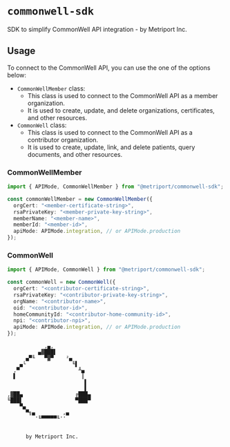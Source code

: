 # `commonwell-sdk`

SDK to simplify CommonWell API integration - by Metriport Inc.

## Usage

To connect to the CommonWell API, you can use the one of the options below:

- `CommonWellMember` class:
  - This class is used to connect to the CommonWell API as a member organization.
  - It is used to create, update, and delete organizations, certificates, and other resources.
- `CommonWell` class:
  - This class is used to connect to the CommonWell API as a contributor organization.
  - It is used to create, update, link, and delete patients, query documents, and other resources.

### CommonWellMember

```typescript
import { APIMode, CommonWellMember } from "@metriport/commonwell-sdk";

const commonWellMember = new CommonWellMember({
  orgCert: "<member-certificate-string>",
  rsaPrivateKey: "<member-private-key-string>",
  memberName: "<member-name>",
  memberId: "<member-id>",
  apiMode: APIMode.integration, // or APIMode.production
});
```

### CommonWell

```typescript
import { APIMode, CommonWell } from "@metriport/commonwell-sdk";

const commonWell = new CommonWell({
  orgCert: "<contributor-certificate-string>",
  rsaPrivateKey: "<contributor-private-key-string>",
  orgName: "<contributor-name>",
  oid: "<contributor-id>",
  homeCommunityId: "<contributor-home-community-id>",
  npi: "<contributor-npi>",
  apiMode: APIMode.integration, // or APIMode.production
});
```

```
            ,▄,
          ▄▓███▌
      ▄▀╙   ▀▓▀    ²▄
    ▄└               ╙▌
  ,▀                   ╨▄
  ▌                     ║
                         ▌
                         ▌
,▓██▄                 ╔███▄
╙███▌                 ▀███▀
    ▀▄
      ▀╗▄         ,▄
         '╙▀▀▀▀▀╙''


      by Metriport Inc.

```
